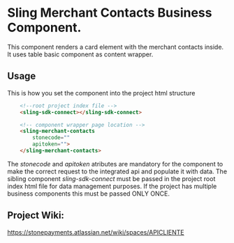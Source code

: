 # Sling Merchant Contacts Business Component.

This component renders a card element with the merchant contacts inside. It uses table basic component as content wrapper.

## Usage

This is how you set the component into the project html structure

```html
    <!--root project index file -->
    <sling-sdk-connect></sling-sdk-connect>

    <!-- component wrapper page location -->
    <sling-merchant-contacts
        stonecode=""
        apitoken="">
    </sling-merchant-contacts>
```

The *stonecode* and *apitoken* atributes are mandatory for the component to make the correct request to the integrated api and populate it with data.
The sibling component *sling-sdk-connect* must be passed in the project root index html file for data management purposes. If the project has multiple business components this must be passed ONLY ONCE.

## Project Wiki:

https://stonepayments.atlassian.net/wiki/spaces/APICLIENTE
